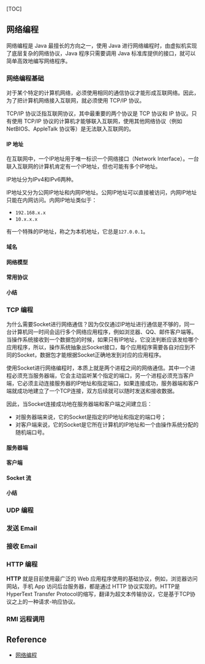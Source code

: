 [TOC]

## 网络编程

网络编程是 Java 最擅长的方向之一，使用 Java 进行网络编程时，由虚拟机实现了底层复杂的网络协议，Java 程序只需要调用 Java 标准库提供的接口，就可以简单高效地编写网络程序。



### 网络编程基础

对于某个特定的计算机网络，必须使用相同的通信协议才能形成互联网络。因此，为了把计算机网络接入互联网，就必须使用 TCP/IP 协议。

TCP/IP 协议泛指互联网协议，其中最重要的两个协议是 TCP 协议和 IP 协议。只有使用 TCP/IP 协议的计算机才能够联入互联网，使用其他网络协议（例如NetBIOS、AppleTalk 协议等）是无法联入互联网的。

#### IP 地址

在互联网中，一个IP地址用于唯一标识一个网络接口（Network Interface）。一台联入互联网的计算机肯定有一个IP地址，但也可能有多个IP地址。

IP地址分为IPv4和IPv6两种。

IP地址又分为公网IP地址和内网IP地址。公网IP地址可以直接被访问，内网IP地址只能在内网访问。内网IP地址类似于：

- `192.168.x.x`
- `10.x.x.x`

有一个特殊的IP地址，称之为本机地址，它总是`127.0.0.1`。

#### 域名



#### 网络模型



#### 常用协议



#### 小结



### TCP 编程

为什么需要Socket进行网络通信？因为仅仅通过IP地址进行通信是不够的，同一台计算机同一时间会运行多个网络应用程序，例如浏览器、QQ、邮件客户端等。当操作系统接收到一个数据包的时候，如果只有IP地址，它没法判断应该发给哪个应用程序，所以，操作系统抽象出Socket接口，每个应用程序需要各自对应到不同的Socket，数据包才能根据Socket正确地发到对应的应用程序。

使用Socket进行网络编程时，本质上就是两个进程之间的网络通信。其中一个进程必须充当服务器端，它会主动监听某个指定的端口，另一个进程必须充当客户端，它必须主动连接服务器的IP地址和指定端口，如果连接成功，服务器端和客户端就成功地建立了一个TCP连接，双方后续就可以随时发送和接收数据。

因此，当Socket连接成功地在服务器端和客户端之间建立后：

- 对服务器端来说，它的Socket是指定的IP地址和指定的端口号；
- 对客户端来说，它的Socket是它所在计算机的IP地址和一个由操作系统分配的随机端口号。

#### 服务器端



#### 客户端



#### Socket 流



#### 小结



### UDP 编程



### 发送 Email



### 接收 Email



### HTTP 编程

**HTTP** 就是目前使用最广泛的 Web 应用程序使用的基础协议，例如，浏览器访问网站，手机 App 访问后台服务器，都是通过 HTTP 协议实现的。HTTP是HyperText Transfer Protocol的缩写，翻译为超文本传输协议，它是基于TCP协议之上的一种请求-响应协议。





### RMI 远程调用





## Reference

* [网络编程](https://www.liaoxuefeng.com/wiki/1252599548343744/1255945371526048)
